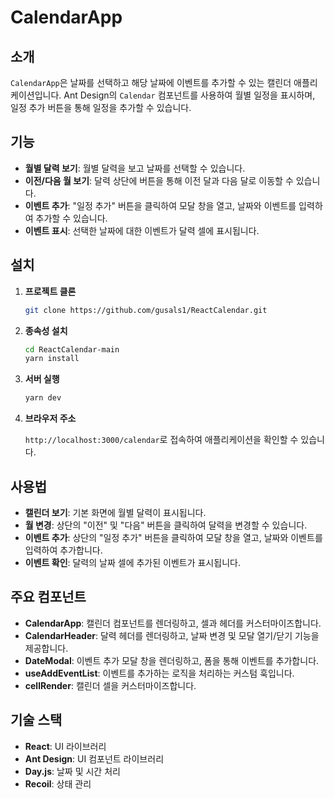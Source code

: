# CalendarApp

## 소개

`CalendarApp`은 날짜를 선택하고 해당 날짜에 이벤트를 추가할 수 있는 캘린더 애플리케이션입니다. 
Ant Design의 `Calendar` 컴포넌트를 사용하여 월별 일정을 표시하며, 일정 추가 버튼을 통해 일정을 추가할 수 있습니다.

## 기능

- **월별 달력 보기**: 월별 달력을 보고 날짜를 선택할 수 있습니다.
- **이전/다음 월 보기**: 달력 상단에 버튼을 통해 이전 달과 다음 달로 이동할 수 있습니다.
- **이벤트 추가**: "일정 추가" 버튼을 클릭하여 모달 창을 열고, 날짜와 이벤트를 입력하여 추가할 수 있습니다.
- **이벤트 표시**: 선택한 날짜에 대한 이벤트가 달력 셀에 표시됩니다.

## 설치

1. **프로젝트 클론**

    ```bash
    git clone https://github.com/gusals1/ReactCalendar.git
    ```

2. **종속성 설치**

    ```bash
    cd ReactCalendar-main
    yarn install
    ```

3. **서버 실행**

    ```bash
    yarn dev
    ```

4. **브라우저 주소**

    `http://localhost:3000/calendar`로 접속하여 애플리케이션을 확인할 수 있습니다.

## 사용법

- **캘린더 보기**: 기본 화면에 월별 달력이 표시됩니다.
- **월 변경**: 상단의 "이전" 및 "다음" 버튼을 클릭하여 달력을 변경할 수 있습니다.
- **이벤트 추가**: 상단의 "일정 추가" 버튼을 클릭하여 모달 창을 열고, 날짜와 이벤트를 입력하여 추가합니다.
- **이벤트 확인**: 달력의 날짜 셀에 추가된 이벤트가 표시됩니다.

## 주요 컴포넌트

- **CalendarApp**: 캘린더 컴포넌트를 렌더링하고, 셀과 헤더를 커스터마이즈합니다.
- **CalendarHeader**: 달력 헤더를 렌더링하고, 날짜 변경 및 모달 열기/닫기 기능을 제공합니다.
- **DateModal**: 이벤트 추가 모달 창을 렌더링하고, 폼을 통해 이벤트를 추가합니다.
- **useAddEventList**: 이벤트를 추가하는 로직을 처리하는 커스텀 훅입니다.
- **cellRender**: 캘린더 셀을 커스터마이즈합니다.

## 기술 스택

- **React**: UI 라이브러리
- **Ant Design**: UI 컴포넌트 라이브러리
- **Day.js**: 날짜 및 시간 처리
- **Recoil**: 상태 관리

